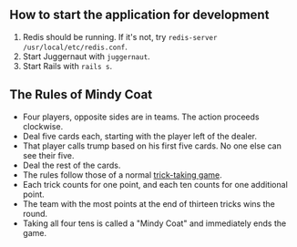 ## How to start the application for development

1. Redis should be running. If it's not, try `redis-server /usr/local/etc/redis.conf`.
2. Start Juggernaut with `juggernaut`.
3. Start Rails with `rails s`.

## The Rules of Mindy Coat

* Four players, opposite sides are in teams. The action proceeds clockwise.
* Deal five cards each, starting with the player left of the dealer.
* That player calls trump based on his first five cards. No one else can see their five.
* Deal the rest of the cards.
* The rules follow those of a normal [trick-taking game](http://en.wikipedia.org/wiki/Trick-taking_game).
* Each trick counts for one point, and each ten counts for one additional point.
* The team with the most points at the end of thirteen tricks wins the round.
* Taking all four tens is called a "Mindy Coat" and immediately ends the game.
